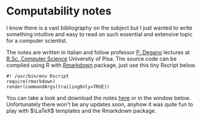 # Computability notes

I know there is a vast bibliography on the subject but I just wanted to write something intuitive and easy to read on such essential and extensive topic for a computer scientist.

The notes are written in italian and follow professor [P. Degano](http://pages.di.unipi.it/degano/) lectures at [B.Sc. Computer Science](https://didattica.di.unipi.it/en/undergraduate-programme-in-computer-science/) University of Pisa. The source code can be compiled using R with [Rmarkdown](https://cran.r-project.org/web/packages/rmarkdown/index.html) package, just use this tiny Rscript below.

~~~ {.r}
#! /usr/bin/env Rscript
require(rmarkdown)
render(commandArgs(trailingOnly=TRUE))
~~~

You can take a look and download the notes [here](https://matteogiorgi.github.io/computability_notes/src/notes.pdf) or in the window below. Unfortunately there won't be any updates soon, anyhow it was quite fun to play with $\LaTeX$ templates and the Rmarkdown package.

<!-- ![](https://matteogiorgi.github.io/computability_notes/src/notes.pdf){ width=100% height=600px } -->

<div id="adobe-dc-view" style="height: 600px; width: 100%;"></div>
<script src="https://documentcloud.adobe.com/view-sdk/main.js"></script>
<script type="text/javascript">
	document.addEventListener("adobe_dc_view_sdk.ready", function(){ 
		var adobeDCView = new AdobeDC.View({clientId: "399bee0d1b55490496f961de7ffd3788", divId: "adobe-dc-view"});
		adobeDCView.previewFile({
			content:{location: {url: "https://matteogiorgi.github.io/computability_notes/src/notes.pdf"}},
			metaData:{fileName: "notes.pdf"}
		}, {embedMode: "SIZED_CONTAINER"});
	});
</script>
